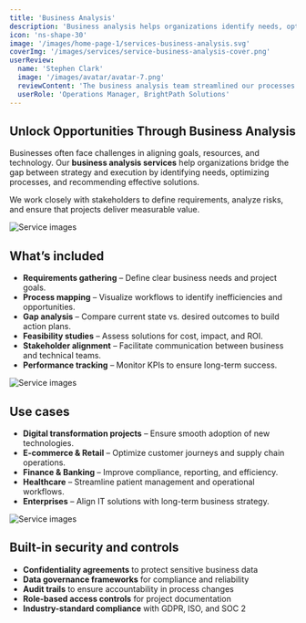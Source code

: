 ```yaml
---
title: 'Business Analysis'
description: 'Business analysis helps organizations identify needs, optimize processes, and implement data-driven solutions that drive efficiency and growth.'
icon: 'ns-shape-30'
image: '/images/home-page-1/services-business-analysis.svg'
coverImg: '/images/services/service-business-analysis-cover.png'
userReview:
  name: 'Stephen Clark'
  image: '/images/avatar/avatar-7.png'
  reviewContent: 'The business analysis team streamlined our processes and uncovered opportunities that directly boosted revenue. It gave us clarity and confidence to move forward.'
  userRole: 'Operations Manager, BrightPath Solutions'
---
```


## Unlock Opportunities Through Business Analysis

Businesses often face challenges in aligning goals, resources, and technology. Our **business analysis services** help organizations bridge the gap between strategy and execution by identifying needs, optimizing processes, and recommending effective solutions.

We work closely with stakeholders to define requirements, analyze risks, and ensure that projects deliver measurable value.

![Service images](/images/services/service-details-1.png)

## What’s included

- **Requirements gathering** – Define clear business needs and project goals.
- **Process mapping** – Visualize workflows to identify inefficiencies and opportunities.
- **Gap analysis** – Compare current state vs. desired outcomes to build action plans.
- **Feasibility studies** – Assess solutions for cost, impact, and ROI.
- **Stakeholder alignment** – Facilitate communication between business and technical teams.
- **Performance tracking** – Monitor KPIs to ensure long-term success.

![Service images](/images/services/service-details-2.png)

## Use cases

- **Digital transformation projects** – Ensure smooth adoption of new technologies.
- **E-commerce & Retail** – Optimize customer journeys and supply chain operations.
- **Finance & Banking** – Improve compliance, reporting, and efficiency.
- **Healthcare** – Streamline patient management and operational workflows.
- **Enterprises** – Align IT solutions with long-term business strategy.

![Service images](/images/services/service-details-3.jpg)

## Built-in security and controls

- **Confidentiality agreements** to protect sensitive business data
- **Data governance frameworks** for compliance and reliability
- **Audit trails** to ensure accountability in process changes
- **Role-based access controls** for project documentation
- **Industry-standard compliance** with GDPR, ISO, and SOC 2
